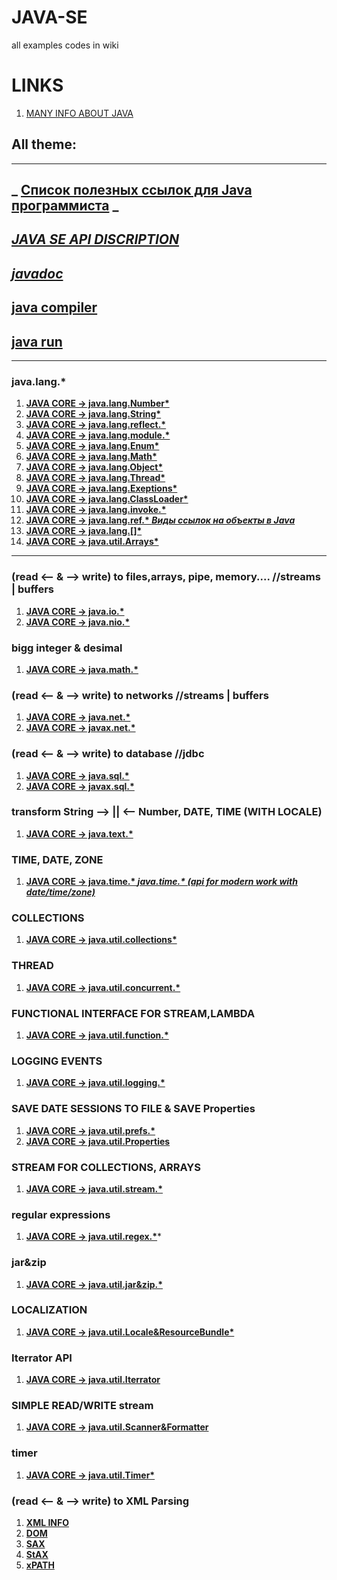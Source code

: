 # JAVA-SE
all examples codes in wiki
# LINKS
1. [MANY  INFO ABOUT JAVA](https://www.geeksforgeeks.org/java/)
## All theme:
***
## **_ [Список полезных ссылок для Java программиста](https://github.com/Vedenin/useful-java-links/blob/master/link-rus/readme.md) _**
## **_[JAVA SE API DISCRIPTION](https://github.com/shegdaMM/JAVA-SE/wiki/JAVA-SE-API-DISCRIPTION)_**
## **_[javadoc](https://github.com/shegdaMM/JAVA-SE/wiki/documentation)_**
## [java compiler](https://github.com/shegdaMM/JAVA-SE/issues/4)
## [java run](https://github.com/shegdaMM/JAVA-SE/issues/5)
***
### java.lang.*
1. **[JAVA CORE -> java.lang.Number*](https://github.com/shegdaMM/JAVA-SE/wiki/JAVA-CORE----java.lang.Number*)**
1. **[JAVA CORE -> java.lang.String*](https://github.com/shegdaMM/JAVA-SE/wiki/JAVA-CORE----java.lang.String*)**
1. **[JAVA CORE -> java.lang.reflect.*](https://github.com/shegdaMM/JAVA-SE/wiki/JAVA-CORE----java.lang.reflect.*)**
1. **[JAVA CORE -> java.lang.module.*](https://github.com/shegdaMM/JAVA-SE/wiki/JAVA-CORE----java.lang.module.)**
1. **[JAVA CORE -> java.lang.Enum*](https://github.com/shegdaMM/JAVA-SE/wiki/JAVA-CORE----java.lang.Enum)**
1. **[JAVA CORE -> java.lang.Math*](https://github.com/shegdaMM/JAVA-SE/wiki/JAVA-CORE----java.lang.Math)**
1. **[JAVA CORE -> java.lang.Object*](https://github.com/shegdaMM/JAVA-SE/wiki/JAVA-CORE----java.lang.Object)**
1. **[JAVA CORE -> java.lang.Thread*](https://github.com/shegdaMM/JAVA-SE/wiki/JAVA-CORE----java.lang.Thread)**
1. **[JAVA CORE -> java.lang.Exeptions*](https://github.com/shegdaMM/JAVA-SE/wiki/JAVA-CORE----java.lang.Exeptions)**
1. **[JAVA CORE -> java.lang.ClassLoader*](https://github.com/shegdaMM/JAVA-SE/wiki/JAVA-CORE----java.lang.ClassLoader)**
1. **[JAVA CORE -> java.lang.invoke.*](https://github.com/shegdaMM/JAVA-SE/wiki/JAVA-CORE----java.lang.invoke)**
1. **[JAVA CORE -> java.lang.ref.* _Виды ссылок на объекты в Java_](https://github.com/shegdaMM/JAVA-SE/issues/1)**
1. **[JAVA CORE -> java.lang.[]*](https://github.com/shegdaMM/JAVA-SE/wiki/JAVA-CORE----java.lang.%5B%5D)**
1. **[JAVA CORE -> java.util.Arrays*](https://github.com/shegdaMM/JAVA-SE/wiki/JAVA-CORE----java.util.Arrays)**
***
### (read <-- & --> write) to files,arrays, pipe, memory....  //streams | buffers
1. **[JAVA CORE -> java.io.*](https://github.com/shegdaMM/JAVA-SE/wiki/JAVA-CORE----java.io.*)**
1. **[JAVA CORE -> java.nio.*](https://github.com/shegdaMM/JAVA-SE/wiki/JAVA-CORE----java.nio.*)**
### bigg integer & desimal
1. **[JAVA CORE -> java.math.*](https://github.com/shegdaMM/JAVA-SE/wiki/JAVA-CORE----java.math.*)**
### (read <-- & --> write) to networks  //streams | buffers
1. **[JAVA CORE -> java.net.*](https://github.com/shegdaMM/JAVA-SE/wiki/JAVA-CORE----java.net.*)**
1. **[JAVA CORE -> javax.net.*](https://github.com/shegdaMM/JAVA-SE/wiki/JAVA-CORE----javax.net.*)**
### (read <-- & --> write) to database  //jdbc
1. **[JAVA CORE -> java.sql.*](https://github.com/shegdaMM/JAVA-SE/wiki/JAVA-CORE----java.sql.*)**
1. **[JAVA CORE -> javax.sql.*](https://github.com/shegdaMM/JAVA-SE/wiki/JAVA-CORE----javax.sql.*)**
### transform String --> || <-- Number, DATE, TIME (WITH LOCALE)
1. **[JAVA CORE -> java.text.*](https://github.com/shegdaMM/JAVA-SE/wiki/JAVA-CORE----java.text.*)**
### TIME, DATE, ZONE
1. **[JAVA CORE -> java.time.* _java.time.* (api for modern work with date/time/zone)_](https://github.com/shegdaMM/JAVA-SE/issues/2)**
### COLLECTIONS
1. **[JAVA CORE -> java.util.collections*](https://github.com/shegdaMM/JAVA-SE/wiki/JAVA-CORE----java.util.collections)**
### THREAD
1. **[JAVA CORE -> java.util.concurrent.*](https://github.com/shegdaMM/JAVA-SE/wiki/JAVA-CORE----java.util.concurrent.*)**
### FUNCTIONAL INTERFACE FOR STREAM,LAMBDA
1. **[JAVA CORE -> java.util.function.*](https://github.com/shegdaMM/JAVA-SE/wiki/JAVA-CORE----java.util.function.*)**
### LOGGING EVENTS
1. **[JAVA CORE -> java.util.logging.*](https://github.com/shegdaMM/JAVA-SE/wiki/JAVA-CORE----java.util.logging.*)**
### SAVE DATE SESSIONS TO FILE  &  SAVE Properties 
1. **[JAVA CORE -> java.util.prefs.*](https://github.com/shegdaMM/JAVA-SE/wiki/JAVA-CORE----java.util.prefs.*)**
1. **[JAVA CORE -> java.util.Properties](https://github.com/shegdaMM/JAVA-SE/wiki/JAVA-CORE----java.util.Properties)**
### STREAM FOR COLLECTIONS, ARRAYS
1. **[JAVA CORE -> java.util.stream.*](https://github.com/shegdaMM/JAVA-SE/wiki/JAVA-CORE----java.util.stream.*)**
### regular expressions
1. **[JAVA CORE -> java.util.regex.*](https://github.com/shegdaMM/JAVA-SE/wiki/JAVA-CORE----java.util.regex.*)***
### jar&zip
1. **[JAVA CORE -> java.util.jar&zip.*](https://github.com/shegdaMM/JAVA-SE/wiki/JAVA-CORE----java.util.jar&zip.*)**
### LOCALIZATION 
1. **[JAVA CORE -> java.util.Locale&ResourceBundle*](https://github.com/shegdaMM/JAVA-SE/wiki/JAVA-CORE----java.util.Locale&ResourceBundle)**
### Iterrator API
1. **[JAVA CORE -> java.util.Iterrator](https://github.com/shegdaMM/JAVA-SE/wiki/JAVA-CORE----java.util.Iterrator)**
### SIMPLE READ/WRITE stream
1. **[JAVA CORE -> java.util.Scanner&Formatter](https://github.com/shegdaMM/JAVA-SE/wiki/JAVA-CORE----java.util.Scanner&Formatter)**
### timer
1. **[JAVA CORE -> java.util.Timer*](https://github.com/shegdaMM/JAVA-SE/wiki/JAVA-CORE----java.util.Timer)**
### (read <-- & --> write) to XML Parsing
1. **[XML INFO](https://github.com/shegdaMM/JAVA-SE/wiki/XML-INFO)**  
1. **[DOM](https://github.com/shegdaMM/JAVA-SE/wiki/DOM)**
1. **[SAX](https://github.com/shegdaMM/JAVA-SE/wiki/SAX)**
1. **[StAX](https://github.com/shegdaMM/JAVA-SE/wiki/StAX)**
1. **[xPATH](https://github.com/shegdaMM/JAVA-SE/wiki/xPATH)**
